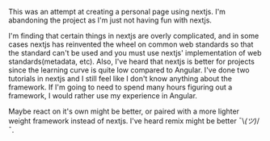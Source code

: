 This was an attempt at creating a personal page using nextjs. I'm abandoning the project as I'm just not having fun with nextjs.

I'm finding that certain things in nextjs are overly complicated, and in some cases nextjs has reinvented the wheel on common web standards so that the standard can't be used and you must use nextjs' implementation of web standards(metadata, etc). Also, I've heard that nextjs is better for projects since the learning curve is quite low compared to Angular. I've done two tutorials in nextjs and I still feel like I don't know anything about the framework. If I'm going to need to spend many hours figuring out a framework, I would rather use my experience in Angular.

Maybe react on it's own might be better, or paired with a more lighter weight framework instead of nextjs. I've heard remix might be better ¯\\_(ツ)_/¯.
